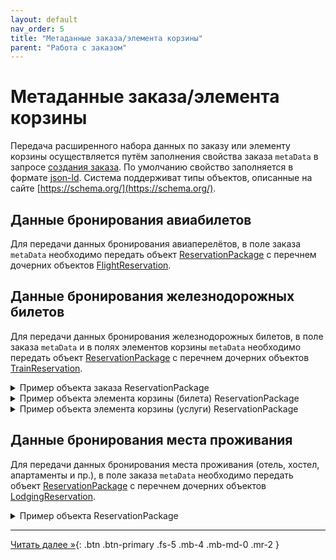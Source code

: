 ```yaml
---
layout: default
nav_order: 5
title: "Метаданные заказа/элемента корзины"
parent: "Работа с заказом"
---
```


# Метаданные заказа/элемента корзины

Передача расширенного набора данных по заказу или элементу корзины осуществляется путём заполнения свойства заказа `metaData`
в запросе [создания заказа](/docs/order/create/). По умолчанию свойство заполняется в формате [json-ld](https://json-ld.org/).
Система поддерживат типы объектов, описанные на сайте [https://schema.org/](https://schema.org/).

## Данные бронирования авиабилетов

Для передачи данных бронирования авиаперелётов, в поле заказа `metaData`
необходимо передать объект [ReservationPackage](https://schema.org/ReservationPackage) с перечнем
дочерних объектов [FlightReservation](https://schema.org/FlightReservation).


## Данные бронирования железнодорожных билетов

Для передачи данных бронирования железнодорожных билетов, в поле заказа `metaData` и в полях элементов корзины `metaData`
необходимо передать объект [ReservationPackage](https://schema.org/ReservationPackage) с перечнем
дочерних объектов [TrainReservation](https://schema.org/TrainReservation).

<details>
  <summary>Пример объекта заказа ReservationPackage</summary>
<section markdown="1">
``` json
{
  "@type": "ReservationPackage",
  "subReservation": [
  {
    "@type": "TrainReservation",
    "bookingTime": "2021-05-15T12:22:01",
    "reservationId": "74345932763286",
    "reservationStatus": "https://schema.org/ReservationConfirmed",
    "reservationFor": {
      "@type": "TrainTrip",
      "departureStation": {
        "@type": "TrainStation",
        "name": "Moscow Kievskyi"
      },
      "departureTime": "2021-06-04T10:30:00+01:00",
      "arrivalStation": {
        "@type": "TrainStation",
        "name": "St. Petersburg Central"
      },
      "arrivalTime": "2021-06-04T03:10:00+01:00"
    },
    "underName": {
      "@type": "Person",
      "name": "Сергей Иванов"
    },
    "provider": {
      "@type": "Organization",
      "name": "Sapsan"
    },
    "priceCurrency": "RUB",
    "totalPrice": 10564.00	
  }]
}
```
</section>
</details>


<details>
  <summary>Пример объекта элемента корзины (билета) ReservationPackage</summary>
<section markdown="1">
``` json
{
  "@type": "ReservationPackage",
  "subReservation": [
  {
    "@type": "TrainReservation",
    "bookingTime": "2021-05-15T12:22:01",
    "reservationId": "74345932763286",
    "reservationStatus": "https://schema.org/ReservationConfirmed",
    "reservationFor": {
      "@type": "TrainTrip",
      "departureStation": {
        "@type": "TrainStation",
        "name": "Moscow Kievskyi"
      },
      "departureTime": "2021-06-04T10:30:00+01:00",
      "arrivalStation": {
        "@type": "TrainStation",
        "name": "St. Petersburg Central"
      },
      "arrivalTime": "2021-06-04T03:10:00+01:00",
      "trainNumber": "425*СА"
    },
    "underName": {
      "@type": "Person",
      "name": "Иванов Сергей Иванович"
    },
    "provider": {
      "@type": "Organization",
      "name": "Sapsan"
    },
    "reservedTicket": {
      "@type": "trainTicket",
      "underName": "Иванов С.И.",
      "gender": "male",
      "nationality": "RUS",
      "idNumber": "***** 3456",
      "idDate": "2015-01-01",
      "seat": "038",
      "coachNumber": "04",
      "coachType": "Плацкартный",
      "serviceClass": "3Э",
      "ticketNumber": "74363372056286",
      "ticketStatus": "Оформлен",
      "ticketIssueTime": "2021-05-15T12:30:21+01:00",
      "fareBase": 57.00,
      "fareReservation": 66.40,
      "price": 142.90,
      "vat" : {
          "0" => 0.00,
          "20" => 0.00
      },
      "paymentType": "Безналичный расчёт"
    }
  }]
}
```
</section>
</details>

<details>
  <summary>Пример объекта элемента корзины (услуги) ReservationPackage</summary>
<section markdown="1">
``` json
{
  "@type": "ReservationPackage",
  "subReservation": [
  {
    "@type": "TrainReservation",
    "bookingTime": "2021-05-15T12:22:01",
    "reservationId": "74345932763286",
    "reservationStatus": "https://schema.org/ReservationConfirmed",
    "reservationFor": {
      "@type": "TrainTrip",
      "departureStation": {
        "@type": "TrainStation",
        "name": "Moscow Kievskyi"
      },
      "departureTime": "2021-06-04T10:30:00+01:00",
      "arrivalStation": {
        "@type": "TrainStation",
        "name": "St. Petersburg Central"
      },
      "arrivalTime": "2021-06-04T03:10:00+01:00",
      "trainNumber": "425*СА"
    },
    "underName": {
      "@type": "Person",
      "name": "Иванов Сергей Иванович"
    },
    "provider": {
      "@type": "Organization",
      "name": "Sapsan"
    },
    "reservationFor": {
      "@type": "baggageCheck",
      "underName": "Иванов С.И.",
      "idNumber": "***** 3456",
      "idDate": "2015-01-01",
      "ticketNumber": "44363452345662",
      "declaredValue": 100.00,
      "note": "Малогабаритный багаж в специализированном купе",
      "fare": 57.00,
      "valueFee": 66.40,
      "price": 142.90,
      "vat" : {
          "0" => 0.00,
          "20" => 0.00
      },
      "paymentType": "Безналичный расчёт"
    }
  }]
}
```
</section>
</details>



## Данные бронирования места проживания

Для передачи данных бронирования места проживания (отель, хостел, апартаменты и пр.), в поле заказа `metaData`
необходимо передать объект [ReservationPackage](https://schema.org/ReservationPackage) с перечнем
дочерних объектов [LodgingReservation](https://schema.org/LodgingReservation).

<details>
  <summary>Пример объекта ReservationPackage</summary>
<section markdown="1">
``` json
{
  "@type": "ReservationPackage",
  "subReservation": [
  {
    "@type": "LodgingReservation",
    "reservationId": "YQVM18",
    "reservationStatus": "https://schema.org/ReservationConfirmed",
    "underName": {
      "@type": "Person",
      "name": "Андрей Макаров"
    },
    "reservationFor": {
      "@type": "LodgingBusiness",
      "name": "Гранд Отель Европа",
      "address": {
        "@type": "PostalAddress",
        "streetAddress": "ул. Михайловская, д. 1/7",
        "addressLocality": "Санкт-Петербург",
        "addressRegion": "Санкт-Петербург",
        "postalCode": "191186",
        "addressCountry": "ru"
      },
      "telephone": "+7 (812) 329-6000"
    },
    "checkinTime": "2021-02-21T16:00:00-08:00",
    "checkoutTime": "2021-02-23T11:00:00-08:00"
  }]
}
```
</section>
</details>

---

[Читать далее &raquo;](/docs/refund){: .btn .btn-primary .fs-5 .mb-4 .mb-md-0 .mr-2 }
